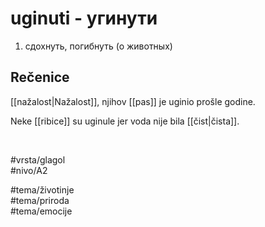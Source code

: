 # uginuti - угинути

1. сдохнуть, погибнуть (о животных)  

## Rečenice

[[nažalost|Nažalost]], njihov [[pas]] je uginio prošle godine.  

Neke [[ribice]] su uginule jer voda nije bila [[čist|čista]].  

<br>

#vrsta/glagol  
#nivo/A2  

#tema/životinje  
#tema/priroda  
#tema/emocije  
